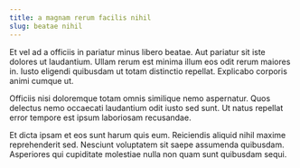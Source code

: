```yaml
---
title: a magnam rerum facilis nihil
slug: beatae nihil
---
```


Et vel ad a officiis in pariatur minus libero beatae. Aut pariatur sit iste dolores ut laudantium. Ullam rerum est minima illum eos odit rerum maiores in. Iusto eligendi quibusdam ut totam distinctio repellat. Explicabo corporis animi cumque ut.

Officiis nisi doloremque totam omnis similique nemo aspernatur. Quos delectus nemo occaecati laudantium odit iusto sed sunt. Ut natus repellat error tempore est ipsum laboriosam recusandae.

Et dicta ipsam et eos sunt harum quis eum. Reiciendis aliquid nihil maxime reprehenderit sed. Nesciunt voluptatem sit saepe assumenda quibusdam. Asperiores qui cupiditate molestiae nulla non quam sunt quibusdam sequi.
